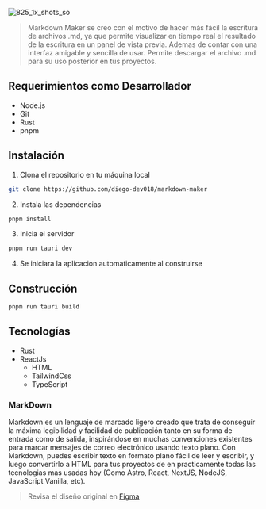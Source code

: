 ![825_1x_shots_so](https://github.com/user-attachments/assets/52703204-03c4-402c-a317-b0a45a09d74e)

> Markdown Maker se creo con el motivo de hacer más fácil la escritura de archivos .md, ya que permite visualizar en tiempo real el resultado de la escritura en un panel de vista previa. Ademas de contar con una interfaz amigable y sencilla de usar. Permite descargar el archivo .md para su uso posterior en tus proyectos.

## Requerimientos como Desarrollador

- Node.js
- Git
- Rust
- pnpm

## Instalación

1. Clona el repositorio en tu máquina local
```bash
git clone https://github.com/diego-dev018/markdown-maker
```

2. Instala las dependencias
```bash
pnpm install
```

3. Inicia el servidor
```bash
pnpm run tauri dev
```

4. Se iniciara la aplicacion automaticamente al construirse

## Construcción

```bash
pnpm run tauri build
```

## Tecnologías

- Rust
- ReactJs
  - HTML
  - TailwindCss
  - TypeScript

### MarkDown

Markdown es un lenguaje de marcado ligero creado que trata de conseguir la máxima legibilidad y facilidad de publicación tanto en su forma de entrada como de salida, inspirándose en muchas convenciones existentes para marcar mensajes de correo electrónico usando texto plano. Con Markdown, puedes escribir texto en formato plano fácil de leer y escribir, y luego convertirlo a HTML para tus proyectos de en practicamente todas las tecnologias mas usadas hoy (Como Astro, React, NextJS, NodeJS, JavaScript Vanilla, etc).

> Revisa el diseño original en [Figma](https://www.figma.com/design/uCQ1kRRKEx1A1K8TrhpCIE/Markdown-Creator?node-id=0-1&t=jwaXA2rELhoLCj1h-1)
